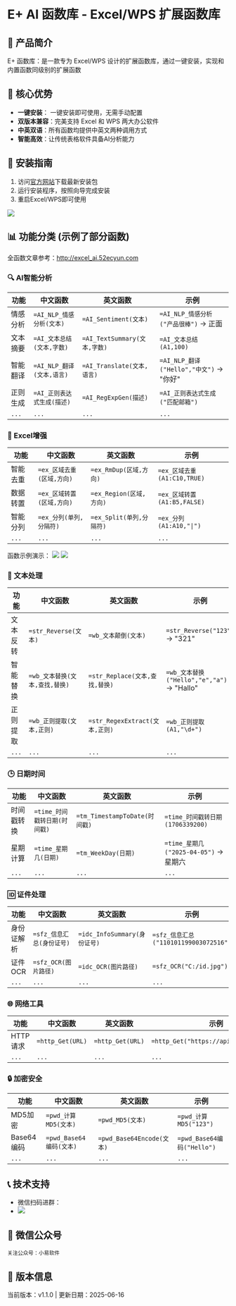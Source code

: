 # E+ AI 函数库 - Excel/WPS 扩展函数库

## 🌟 产品简介
E+ 函数库：是一款专为 Excel/WPS 设计的扩展函数库，通过一键安装，实现和内置函数同级别的扩展函数

## 🚀 核心优势
- **一键安装**： 一键安装即可使用，无需手动配置
- **双版本兼容**：完美支持 Excel 和 WPS 两大办公软件
- **中英双语**：所有函数均提供中英文两种调用方式
- **智能高效**：让传统表格软件具备AI分析能力

## 🔧 安装指南
1. 访问[官方网站](http://excel_ai.52ecyun.com/showhtml/download)下载最新安装包
2. 运行安装程序，按照向导完成安装
3. 重启Excel/WPS即可使用

![](http://img.52ecyun.com/2025/06/一键安装工具截图.png)

## 📊 功能分类 (示例了部分函数)

全函数文章参考：http://excel_ai.52ecyun.com

### 🔍 AI智能分析
| 功能 | 中文函数 | 英文函数 | 示例 |
|------|---------|---------|------|
| 情感分析 | `=AI_NLP_情感分析(文本)` | `=AI_Sentiment(文本)` | `=AI_NLP_情感分析("产品很棒")` → 正面 |
| 文本摘要 | `=AI_文本总结(文本,字数)` | `=AI_TextSummary(文本,字数)` | `=AI_文本总结(A1,100)` |
| 智能翻译 | `=AI_NLP_翻译(文本,语言)` | `=AI_Translate(文本,语言)` | `=AI_NLP_翻译("Hello","中文")` → "你好" |
| 正则生成 | `=AI_正则表达式生成(描述)` | `=AI_RegExpGen(描述)` | `=AI_正则表达式生成("匹配邮箱")` |
| `...` | `...`  | `...`  | `...`  |

### 📑 Excel增强
| 功能 | 中文函数 | 英文函数 | 示例 |
|------|---------|---------|------|
| 智能去重 | `=ex_区域去重(区域,方向)` | `=ex_RmDup(区域,方向)` | `=ex_区域去重(A1:C10,TRUE)` |
| 数据转置 | `=ex_区域转置(区域,方向)` | `=ex_Region(区域,方向)` | `=ex_区域转置(A1:B5,FALSE)` |
| 智能分列 | `=ex_分列(单列,分隔符)` | `=ex_Split(单列,分隔符)` | `=ex_分列(A1:A10,"\|")` |
| `...` | `...`  | `...`  | `...`  |

函数示例演示：
![](http://img.52ecyun.com/2025/06/中文版函数名.jpg)
![](http://img.52ecyun.com/2025/06/英文函数名演示.jpg)

### 📝 文本处理
| 功能 | 中文函数 | 英文函数 | 示例 |
|------|---------|---------|------|
| 文本反转 | `=str_Reverse(文本)` | `=wb_文本颠倒(文本)` | `=str_Reverse("123")` → "321" |
| 智能替换 | `=wb_文本替换(文本,查找,替换)` | `=str_Replace(文本,查找,替换)` | `=wb_文本替换("Hello","e","a")` → "Hallo" |
| 正则提取 | `=wb_正则提取(文本,正则)` | `=str_RegexExtract(文本,正则)` | `=wb_正则提取(A1,"\d+")` |
| `...` | `...`  | `...`  | `...`  |

### 🕒 日期时间
| 功能 | 中文函数 | 英文函数 | 示例 |
|------|---------|---------|------|
| 时间戳转换 | `=time_时间戳转日期(时间戳)` | `=tm_TimestampToDate(时间戳)` | `=time_时间戳转日期(1706339200)` |
| 星期计算 | `=time_星期几(日期)` | `=tm_WeekDay(日期)` | `=time_星期几("2025-04-05")` → 星期六 |
| `...` | `...`  | `...`  | `...`  |

### 🆔 证件处理
| 功能 | 中文函数 | 英文函数 | 示例 |
|------|---------|---------|------|
| 身份证解析 | `=sfz_信息汇总(身份证号)` | `=idc_InfoSummary(身份证号)` | `=sfz_信息汇总("110101199003072516")` |
| 证件OCR | `=sfz_OCR(图片路径)` | `=idc_OCR(图片路径)` | `=sfz_OCR("C:/id.jpg")` |
| `...` | `...`  | `...`  | `...`  |

### 🌐 网络工具
| 功能 | 中文函数 | 英文函数 | 示例 |
|------|---------|---------|------|
| HTTP请求 | `=http_Get(URL)` | `=http_Get(URL)` | `=http_Get("https://api.example.com")` |
| `...` | `...`  | `...`  | `...`  |

### 🔒 加密安全
| 功能 | 中文函数 | 英文函数 | 示例 |
|------|---------|---------|------|
| MD5加密 | `=pwd_计算MD5(文本)` | `=pwd_MD5(文本)` | `=pwd_计算MD5("123")` |
| Base64编码 | `=pwd_Base64编码(文本)` | `=pwd_Base64Encode(文本)` | `=pwd_Base64编码("Hello")` |
| `...` | `...`  | `...`  | `...`  |


## 📞 技术支持
- 微信扫码进群：
- ![](http://img.52ecyun.com/2025/06/群二维码.jpg)

## 📝 微信公众号
    关注公众号：小易软件

## 📜 版本信息
当前版本：v1.1.0 | 更新日期：2025-06-16  
